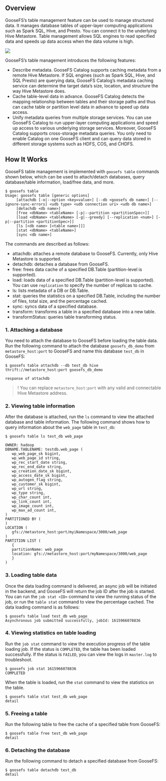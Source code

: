## Overview

GooseFS’s table management feature can be used to manage structured data. It manages database tables of upper-layer computing applications such as Spark SQL, Hive, and Presto. You can connect it to the underlying Hive Metastore. Table management allows SQL engines to read specified data and speeds up data access when the data volume is high.

![](https://main.qcloudimg.com/raw/c3616ae043e36bc5ea462fa960e20fbb.png)          

GooseFS’s table management introduces the following features:

- Describe metadata. GooseFS Catalog supports caching metadata from a remote Hive Metastore. If SQL engines (such as Spark SQL, Hive, and SQL Presto) are querying data, GooseFS Catalog’s metadata caching service can determine the target data’s size, location, and structure the way Hive Metastore does.
- Cache table-level data in advance. GooseFS Catalog detects the mapping relationship between tables and their storage paths and thus can cache table or partition level data in advance to speed up data access.
- Unify metadata queries from multiple storage services. You can use GooseFS Catalog to run upper-layer computing applications and speed up access to various underlying storage services. Moreover, GooseFS Catalog supports cross-storage metadata queries. You only need to enable Catalog on one GooseFS client and can query data stored in different storage systems such as HDFS, COS, and CHDFS.

## How It Works

GooseFS table management is implemented with `goosefs table` commands shown below, which can be used to attach/detach databases, query database/table information, load/free data, and more.

```plaintext
$ goosefs table
Usage: goosefs table [generic options]
	 [attachdb [-o|--option <key=value>] [--db <goosefs db name>] [--ignore-sync-errors] <udb type> <udb connection uri> <udb db name>]
	 [detachdb <db name>]                                      
	 [free <dbName> <tableName> [-p|--partition <partitionSpec>]]
	 [load <dbName> <tableName> [-g|--greedy] [--replication <num>] [-p|--partition <partitionSpec>]]
	 [ls [<db name> [<table name>]]]                           
	 [stat <dbName> <tableName>]                               
	 [sync <db name>]                                          
```

The commands are described as follows:

- attachdb: attaches a remote database to GooseFS. Currently, only Hive Metastore is supported.
- detachdb: detaches a database from GooseFS.
- free: frees data cache of a specified DB.Table (partition-level is supported).
- load: loads data of a specified DB.Table (partition-level is supported). You can use `replication` to specify the number of replicas to cache.
- ls: lists metadata of a DB or DB.Table.
- stat: queries the statistics on a specified DB.Table, including the number of files, total size, and the percentage cached.
- sync: syncs data of a specified database.
- transform: transforms a table in a specified database into a new table.
- transformStatus: queries table transforming status.

### 1. Attaching a database

You need to attach the database to GooseFS before loading the table data. Run the following command to attach the database `goosefs_db_demo` from `metastore_host:port` to GooseFS and name this database `test_db` in GooseFS:

```plaintext
$ goosefs table attachdb --db test_db hive thrift://metastore_host:port goosefs_db_demo

response of attachdb
```

>! You can replace `metastore_host:port` with any valid and connectable Hive Metastore address.
>

### 2. Viewing table information

After the database is attached, run the `ls` command to view the attached database and table information. The following command shows how to query information about the `web_page` table in `test_db`:

```plaintext
$ goosefs table ls test_db web_page
 
OWNER: hadoop
DBNAME.TABLENAME: testdb.web_page (
   wp_web_page_sk bigint,
   wp_web_page_id string,
   wp_rec_start_date string,
   wp_rec_end_date string,
   wp_creation_date_sk bigint,
   wp_access_date_sk bigint,
   wp_autogen_flag string,
   wp_customer_sk bigint,
   wp_url string,
   wp_type string,
   wp_char_count int,
   wp_link_count int,
   wp_image_count int,
   wp_max_ad_count int,
)
PARTITIONED BY (
)
LOCATION (
   gfs://metastore_host:port/myiNamespace/3000/web_page
)
PARTITION LIST (
   {
   partitionName: web_page
   location: gfs://metastore_host:port/myNamespace/3000/web_page
   }
)
```


### 3. Loading table data

Once the data loading command is delivered, an async job will be initiated in the backend, and GooseFS will return the job ID after the job is started. You can run the `job stat <ID>` command to view the running status of the job, or run the `table stat` command to view the percentage cached. The data loading command is as follows:

```plaintext
$ goosefs table load test_db web_page
Asynchronous job submitted successfully, jobId: 1615966078836
```


### 4. Viewing statistics on table loading

Run the `job stat` command to view the execution progress of the table loading job. If the status is `COMPLETED`, the table has been loaded successfully. If the status is `FAILED`, you can view the logs in `master.log` to troubleshoot.

```plaintext
$ goosefs job stat 1615966078836
COMPLETED
```

When the table is loaded, run the `stat` command to view the statistics on the table.

```plaintext
$ goosefs table stat test_db web_page
detail
```


### 5. Freeing a table

Run the following table to free the cache of a specified table from GooseFS:

```plaintext
$ goosefs table free test_db web_page
detail
```


### 6. Detaching the database

Run the following command to detach a specified database from GooseFS:

```plaintext
$ goosefs table detachdb test_db
detail
```
